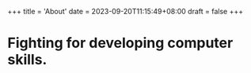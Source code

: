 +++
title = 'About'
date = 2023-09-20T11:15:49+08:00
draft = false
+++

# Fighting for developing computer skills.